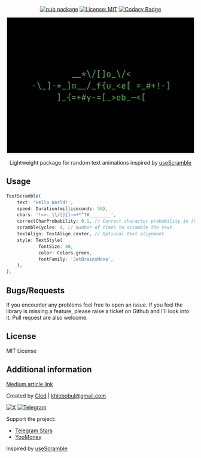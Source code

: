 <div align="center">

[![pub package](https://img.shields.io/pub/v/use_scramble.svg)]() [![License: MIT](https://img.shields.io/badge/License-MIT-yellow.svg)](https://opensource.org/licenses/MIT) [![Codacy Badge](https://app.codacy.com/project/badge/Grade/50393454533847fb811b82a00f937d16)](https://app.codacy.com/gh/khlebobul/use_scramble/dashboard?utm_source=gh&utm_medium=referral&utm_content=&utm_campaign=Badge_grade)


![Use Scramble GIF Demo](https://github.com/khlebobul/use_scramble/raw/main/screenshots/demo.gif)

Lightweight package for random text animations inspired by [useScramble](https://www.use-scramble.dev)

</div>

## Usage

```dart
TextScramble(
    text: 'Hello World!',
    speed: Duration(milliseconds: 50),
    chars: '!<>-_\\/[]{}—=+*^?#________',
    correctCharProbability: 0.1, // Correct character probability in [0, 1]
    scrambleCycles: 4, // Number of times to scramble the text
    textAlign: TextAlign.center, // Optional text alignment
    style: TextStyle(
            fontSize: 40,
            color: Colors.green,
            fontFamily: 'JetBrainsMono',
    ),
),
```

## Bugs/Requests

If you encounter any problems feel free to open an issue. If you feel the library is missing a feature, please raise a ticket on Github and I'll look into it. Pull request are also welcome.

## License

MIT License

## Additional information

[Medium article link](https://medium.com/@khlebobul/scramble-effect-for-text-flutter-widget-d92df44dd7a8)

Created by [Gled](https://khlebobul.github.io/) | khlebobul@gmail.com

[![X](https://img.shields.io/badge/X-000?style=for-the-badge&logo=x)](https://x.com/khlebobul) [![Telegram](https://img.shields.io/badge/Telegram-000?style=for-the-badge&logo=telegram&logoColor=2CA5E0)](https://t.me/khlebobul)

Support the project:
- [Telegram Stars](https://t.me/khlebobul_dev)
- [YooMoney](https://yoomoney.ru/to/4100118234947004)

Inspired by [useScramble](https://www.use-scramble.dev)
